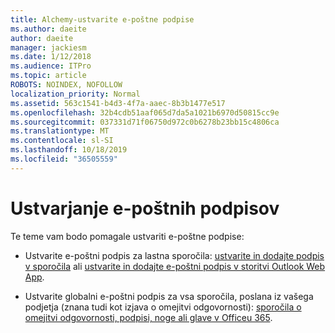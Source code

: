 ```yaml
---
title: Alchemy-ustvarite e-poštne podpise
ms.author: daeite
author: daeite
manager: jackiesm
ms.date: 1/12/2018
ms.audience: ITPro
ms.topic: article
ROBOTS: NOINDEX, NOFOLLOW
localization_priority: Normal
ms.assetid: 563c1541-b4d3-4f7a-aaec-8b3b1477e517
ms.openlocfilehash: 32b4cdb51aaf065d7da5a1021b6970d50815cc9e
ms.sourcegitcommit: 037331d71f06750d972c0b6278b23bb15c4806ca
ms.translationtype: MT
ms.contentlocale: sl-SI
ms.lasthandoff: 10/18/2019
ms.locfileid: "36505559"
---
```

# <a name="create-email-signatures"></a>Ustvarjanje e-poštnih podpisov

Te teme vam bodo pomagale ustvariti e-poštne podpise:
  
- Ustvarite e-poštni podpis za lastna sporočila: [ustvarite in dodajte podpis v sporočila](https://support.office.com/article/8ee5d4f4-68fd-464a-a1c1-0e1c80bb27f2.aspx) ali [ustvarite in dodajte e-poštni podpis v storitvi Outlook Web App](https://support.office.com/article/0f230564-11b9-4239-83de-f10cbe4dfdfc.aspx).
    
- Ustvarite globalni e-poštni podpis za vsa sporočila, poslana iz vašega podjetja (znana tudi kot izjava o omejitvi odgovornosti): [sporočila o omejitvi odgovornosti, podpisi, noge ali glave v Officeu 365](https://go.microsoft.com/fwlink/p/?linkid=391096).
    

